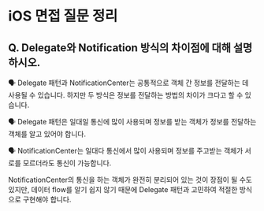 # iOS 면접 질문 정리

## Q. Delegate와 Notification 방식의 차이점에 대해 설명하시오.

🗣️ Delegate 패턴과 NotificationCenter는 공통적으로 객체 간 정보를 전달하는 데 사용될 수 있습니다. 하지만 두 방식은 정보를 전달하는 방법의 차이가 크다고 할 수 있습니다.

🗣️ Delegate 패턴은 일대일 통신에 많이 사용되며 정보를 받는 객체가 정보를 전달하는 객체를 알고 있어야 합니다.

🗣️ NotificationCenter는 일대다 통신에서 많이 사용되며 정보를 주고받는 객체가 서로를 모르더라도 통신이 가능합니다.

NotificationCenter의 통신을 하는 객체가 완전히 분리되어 있는 것이 장점이 될 수도 있지만, 데이터 flow를 알기 쉽지 않기 때문에 Delegate 패턴과 고민하여 적절한 방식으로 구현해야 합니다.
